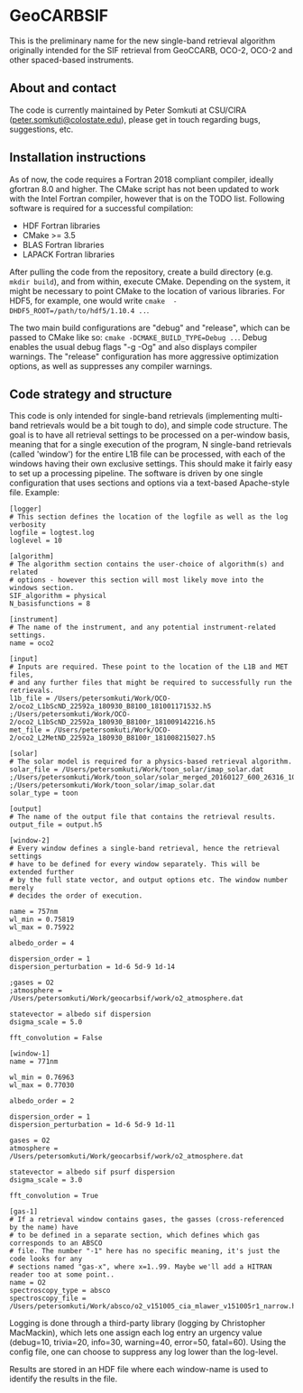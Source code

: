 # GeoCARBSIF

This is the preliminary name for the new single-band retrieval algorithm originally intended for the SIF retrieval from GeoCCARB, OCO-2, OCO-2 and other spaced-based instruments.

## About and contact

The code is currently maintained by Peter Somkuti at CSU/CIRA (peter.somkuti@colostate.edu), please get in touch regarding bugs, suggestions, etc. 

## Installation instructions

As of now, the code requires a Fortran 2018 compliant compiler, ideally gfortran 8.0 and higher. The CMake script has not been updated to work with the Intel Fortran compiler, however that is on the TODO list. Following software is required for a successful compilation:

* HDF Fortran libraries
* CMake >= 3.5
* BLAS Fortran libraries
* LAPACK Fortran libraries

After pulling the code from the repository, create a build directory (e.g. ``mkdir build``), and from within, execute CMake. Depending on the system, 
it might be necessary to point CMake to the location of various libraries. For HDF5, for example, one would write ``cmake 
-DHDF5_ROOT=/path/to/hdf5/1.10.4 ..``.

The two main build configurations are "debug" and "release", which can be passed to CMake like so: ``cmake -DCMAKE_BUILD_TYPE=Debug ..``. Debug 
enables the usual debug flags "-g -Og" and also displays compiler warnings. The "release" configuration has more aggressive optimization options, as 
well as suppresses any compiler warnings.

## Code strategy and structure

This code is only intended for single-band retrievals (implementing multi-band retrievals would be a bit tough to do), and simple code structure. The 
goal is to have all retrieval settings to be processed on a per-window basis, meaning that for a single execution of the program, N single-band retrievals (called 'window') for the entire L1B file can be processed, with each of the windows having their own exclusive settings. This should make it fairly easy to set up a processing pipeline. The software is driven by one single configuration that uses sections and options via a text-based Apache-style file. Example:

```
[logger]
# This section defines the location of the logfile as well as the log verbosity
logfile = logtest.log
loglevel = 10

[algorithm]
# The algorithm section contains the user-choice of algorithm(s) and related
# options - however this section will most likely move into the windows section.
SIF_algorithm = physical
N_basisfunctions = 8

[instrument]
# The name of the instrument, and any potential instrument-related settings.
name = oco2

[input]
# Inputs are required. These point to the location of the L1B and MET files,
# and any further files that might be required to successfully run the retrievals.
l1b_file = /Users/petersomkuti/Work/OCO-2/oco2_L1bScND_22592a_180930_B8100_181001171532.h5
;/Users/petersomkuti/Work/OCO-2/oco2_L1bScND_22592a_180930_B8100r_181009142216.h5
met_file = /Users/petersomkuti/Work/OCO-2/oco2_L2MetND_22592a_180930_B8100r_181008215027.h5

[solar]
# The solar model is required for a physics-based retrieval algorithm.
solar_file = /Users/petersomkuti/Work/toon_solar/imap_solar.dat
;/Users/petersomkuti/Work/toon_solar/solar_merged_20160127_600_26316_100.out
;/Users/petersomkuti/Work/toon_solar/imap_solar.dat
solar_type = toon

[output]
# The name of the output file that contains the retrieval results.
output_file = output.h5

[window-2]
# Every window defines a single-band retrieval, hence the retrieval settings
# have to be defined for every window separately. This will be extended further
# by the full state vector, and output options etc. The window number merely
# decides the order of execution.

name = 757nm
wl_min = 0.75819
wl_max = 0.75922

albedo_order = 4

dispersion_order = 1
dispersion_perturbation = 1d-6 5d-9 1d-14

;gases = O2
;atmosphere = /Users/petersomkuti/Work/geocarbsif/work/o2_atmosphere.dat

statevector = albedo sif dispersion
dsigma_scale = 5.0

fft_convolution = False

[window-1]
name = 771nm

wl_min = 0.76963
wl_max = 0.77030

albedo_order = 2

dispersion_order = 1
dispersion_perturbation = 1d-6 5d-9 1d-11

gases = O2
atmosphere = /Users/petersomkuti/Work/geocarbsif/work/o2_atmosphere.dat

statevector = albedo sif psurf dispersion
dsigma_scale = 3.0

fft_convolution = True

[gas-1]
# If a retrieval window contains gases, the gasses (cross-referenced by the name) have
# to be defined in a separate section, which defines which gas corresponds to an ABSCO
# file. The number "-1" here has no specific meaning, it's just the code looks for any
# sections named "gas-x", where x=1..99. Maybe we'll add a HITRAN reader too at some point..
name = O2
spectroscopy_type = absco
spectroscopy_file = /Users/petersomkuti/Work/absco/o2_v151005_cia_mlawer_v151005r1_narrow.h5

```

Logging is done through a third-party library (logging by Christopher MacMackin), which lets one assign each log entry an urgency value (debug=10, trivia=20, info=30, warning=40, error=50, fatal=60). Using the config file, one can choose to suppress any log lower than the log-level.

Results are stored in an HDF file where each window-name is used to identify the results in the file.



